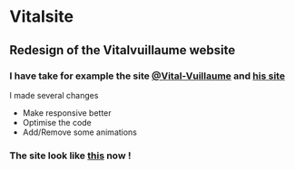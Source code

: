 # Vitalsite
## Redesign of the Vitalvuillaume website
### I have take for example the site [@Vital-Vuillaume](https://github.com/Vital-Vuillaume) and [his site](https://rmbi.ch/vital)

I made several changes

* Make responsive better
* Optimise the code
* Add/Remove some animations

### The site look like [this](https.//rmbi.ch/aster/refonte) now ! 


